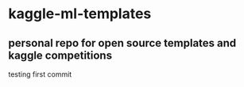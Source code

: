 # kaggle-ml-templates
## personal repo for open source templates and kaggle competitions
testing first commit